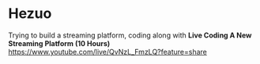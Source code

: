 # Hezuo
Trying to build a streaming platform, coding along with **Live Coding A New Streaming Platform (10 Hours)**
https://www.youtube.com/live/QvNzL_FmzLQ?feature=share